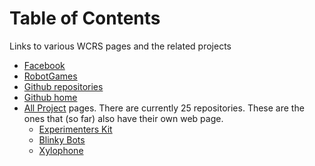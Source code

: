 # Table of Contents

Links to various WCRS pages and the related projects

* [Facebook](https://www.facebook.com/WCRS.YYC/)
* [RobotGames](http://www.robotgames.com/)
* [Github repositories](https://github.com/WCRSyyc/)
* [Github home](https://wcrsyyc.github.io/)
* [All Project](https://wcrsyyc.github.io/projects.html) pages.  There are currently 25 repositories.  These are the ones that (so far) also have their own web page.
  * [Experimenters Kit](https://wcrsyyc.github.io/ardx/)
  * [Blinky Bots](https://wcrsyyc.github.io/diy-blinky-bot/)
  * [Xylophone](https://wcrsyyc.github.io/xylophone/)
